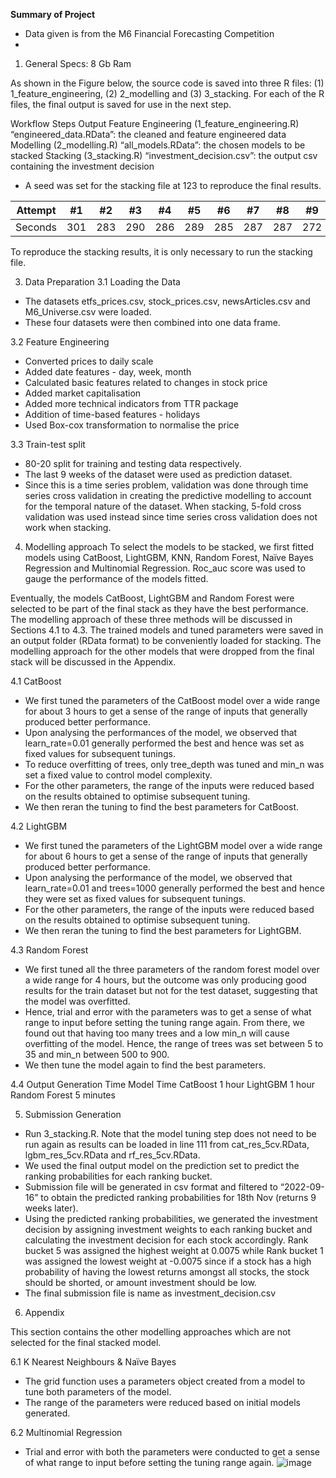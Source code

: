 **Summary of Project**
- Data given is from the M6 Financial Forecasting Competition
- 


1. General
Specs: 8 Gb Ram

As shown in the Figure below, the source code is saved into three R files: (1) 1_feature_engineering, (2) 2_modelling and (3) 3_stacking. For each of the R files, the final output is saved for use in the next step.

Workflow
Steps	Output
Feature Engineering
(1_feature_engineering.R)	“engineered_data.RData”: the cleaned and feature engineered data
Modelling
(2_modelling.R)	“all_models.RData”: the chosen models to be stacked
Stacking
(3_stacking.R)	“investment_decision.csv”: the output csv containing the investment decision
- A seed was set for the stacking file at 123 to reproduce the final results.

Attempt | #1 | #2 | #3 | #4 | #5 | #6 | #7 | #8 | #9 | #10 | #11
--- | --- | --- | --- |--- |--- |--- |--- |--- |--- |--- |---
Seconds | 301 | 283 | 290 | 286 | 289 | 285 | 287 | 287 | 272 | 276 | 269

To reproduce the stacking results, it is only necessary to run the stacking file.

3. Data Preparation
3.1 Loading the Data
- The datasets etfs_prices.csv, stock_prices.csv, newsArticles.csv and M6_Universe.csv were loaded.
- These four datasets were then combined into one data frame.

3.2 Feature Engineering
- Converted prices to daily scale 
- Added date features - day, week, month
- Calculated basic features related to changes in stock price
- Added market capitalisation
- Added more technical indicators from TTR package
- Addition of time-based features - holidays
- Used Box-cox transformation to normalise the price 

3.3 Train-test split
- 80-20 split for training and testing data respectively.
- The last 9 weeks of the dataset were used as prediction dataset.
- Since this is a time series problem, validation was done through time series cross validation in creating the predictive modelling to account for the temporal nature of the dataset. When stacking, 5-fold cross validation was used instead since time series cross validation does not work when stacking.

4. Modelling approach
To select the models to be stacked, we first fitted models using CatBoost, LightGBM, KNN, Random Forest, Naïve Bayes Regression and Multinomial Regression. Roc_auc score was used to gauge the performance of the models fitted. 

Eventually, the models CatBoost, LightGBM and Random Forest were selected to be part of the final stack as they have the best performance. The modelling approach of these three methods will be discussed in Sections 4.1 to 4.3. The trained models and tuned parameters were saved in an output folder (RData format) to be conveniently loaded for stacking. The modelling approach for the other models that were dropped from the final stack will be discussed in the Appendix. 

4.1 CatBoost 
- We first tuned the parameters of the CatBoost model over a wide range for about 3 hours to get a sense of the range of inputs that generally produced better performance. 
- Upon analysing the performances of the model, we observed that learn_rate=0.01 generally performed the best and hence was set as fixed values for subsequent tunings. 
- To reduce overfitting of trees, only tree_depth was tuned and min_n was set a fixed value to control model complexity.
- For the other parameters, the range of the inputs were reduced based on the results obtained to optimise subsequent tuning.
- We then reran the tuning to find the best parameters for CatBoost.

4.2 LightGBM
- We first tuned the parameters of the LightGBM model over a wide range for about 6 hours to get a sense of the range of inputs that generally produced better performance. 
- Upon analysing the performance of the model, we observed that learn_rate=0.01 and trees=1000 generally performed the best and hence they were set as fixed values for subsequent tunings. 
- For the other parameters, the range of the inputs were reduced based on the results obtained to optimise subsequent tuning.
- We then reran the tuning to find the best parameters for LightGBM. 

4.3 Random Forest
- We first tuned all the three parameters of the random forest model over a wide range for 4 hours, but the outcome was only producing good results for the train dataset but not for the test dataset, suggesting that the model was overfitted.
- Hence, trial and error with the parameters was to get a sense of what range to input before setting the tuning range again. From there, we found out that having too many trees and a low min_n will cause overfitting of the model. Hence, the range of trees was set between 5 to 35 and min_n between 500 to 900.
- We then tune the model again to find the best parameters.
 

4.4 Output Generation Time
Model	Time 
CatBoost	1 hour
LightGBM 	1 hour
Random Forest	5 minutes

5. Submission Generation
- Run 3_stacking.R.  Note that the model tuning step does not need to be run again as results can be loaded in line 111 from cat_res_5cv.RData, lgbm_res_5cv.RData and rf_res_5cv.RData. 
- We used the final output model on the prediction set to predict the ranking probabilities for each ranking bucket.
- Submission file will be generated in csv format and filtered to “2022-09-16” to obtain the predicted ranking probabilities for 18th Nov (returns 9 weeks later).
- Using the predicted ranking probabilities, we generated the investment decision by assigning investment weights to each ranking bucket and calculating the investment decision for each stock accordingly. Rank bucket 5 was assigned the highest weight at 0.0075 while Rank bucket 1 was assigned the lowest weight at -0.0075 since if a stock has a high probability of having the lowest returns amongst all stocks, the stock should be shorted, or amount investment should be low. 
- The final submission file is name as investment_decision.csv

6. Appendix

This section contains the other modelling approaches which are not selected for the final stacked model.

6.1 K Nearest Neighbours & Naïve Bayes
- The grid function uses a parameters object created from a model to tune both parameters of the model.
- The range of the parameters were reduced based on initial models generated. 

6.2 Multinomial Regression
- Trial and error with both the parameters were conducted to get a sense of what range to input before setting the tuning range again.
![image](https://user-images.githubusercontent.com/69724535/218401611-15b5769a-1fb0-4bb2-bfe5-4275627039e4.png)
